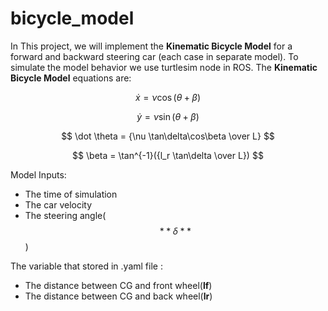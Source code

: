 # bicycle_model
In This project, we will implement the **Kinematic Bicycle Model** for a forward and backward steering car (each case in separate model). To simulate the model behavior we use turtlesim node in ROS.
The **Kinematic Bicycle Model** equations are:

$$ \dot x = \nu \cos(\theta + \beta) $$

$$ \dot y = \nu \sin(\theta + \beta) $$

$$ \dot \theta = {\nu \tan\delta\cos\beta \over L} $$

$$ \beta = \tan^{-1}({l_r \tan\delta \over L}) $$

Model Inputs:
  - The time of simulation
  - The car velocity
  - The steering angle($$ **\delta** $$)

The variable that stored in .yaml file :
  - The distance between CG and front wheel(**lf**)
  - The distance between CG and back wheel(**lr**)
